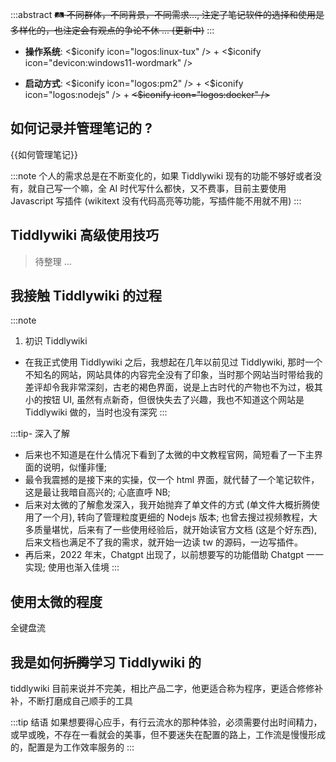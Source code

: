 :::abstract
~~🛤️ 不同群体，不同背景，不同需求..., 注定了笔记软件的选择和使用是多样化的，也注定会有观点的争论不休 ... (更新中)~~
:::


* __操作系统__:  <$iconify icon="logos:linux-tux" /> + <$iconify icon="devicon:windows11-wordmark" />

* __启动方式__: <$iconify icon="logos:pm2" /> + <$iconify icon="logos:nodejs" /> + ~~<$iconify icon="logos:docker" />~~


## 如何记录并管理笔记的 ?

{{如何管理笔记}}

:::note
个人的需求总是在不断变化的，如果 Tiddlywiki 现有的功能不够好或者没有，就自己写一个嘛，全 AI 时代写什么都快，又不费事，目前主要使用 Javascript 写插件 (wikitext 没有代码高亮等功能，写插件能不用就不用)
:::

## Tiddlywiki 高级使用技巧

> 待整理 ...

## 我接触 Tiddlywiki 的过程

:::note
1. 初识 Tiddlywiki
* 在我正式使用 Tiddlywiki 之后，我想起在几年以前见过 Tiddlywiki, 那时一个不知名的网站，网站具体的内容完全没有了印象，当时那个网站当时带给我的差评却令我非常深刻，古老的褐色界面，说是上古时代的产物也不为过，极其小的按钮 UI, 虽然有点新奇，但很快失去了兴趣，我也不知道这个网站是 Tiddlywiki 做的，当时也没有深究
:::

:::tip- 深入了解
* 后来也不知道是在什么情况下看到了太微的中文教程官网，简短看了一下主界面的说明，似懂非懂;
* 最令我震撼的是接下来的实操，仅一个 html 界面，就代替了一个笔记软件，这是最让我暗自高兴的; 心底直呼 NB; 
* 后来对太微的了解愈发深入，我开始抛弃了单文件的方式 (单文件大概折腾使用了一个月), 转向了管理粒度更细的 Nodejs 版本; 也曾去搜过视频教程，大多质量堪忧，后来有了一些使用经验后，就开始读官方文档 (这是个好东西), 后来文档也满足不了我的需求，就开始一边读 tw 的源码，一边写插件。
* 再后来，2022 年末，Chatgpt 出现了，以前想要写的功能借助 Chatgpt 一一实现; 使用也渐入佳境
:::

## 使用太微的程度

全键盘流

## 我是如何~~折腾~~学习 Tiddlywiki 的

tiddlywiki 目前来说并不完美，相比产品二字，他更适合称为程序，更适合修修补补，不断打磨成自己顺手的工具


:::tip 结语
如果想要得心应手，有行云流水的那种体验，必须需要付出时间精力，或早或晚，不存在一看就会的美事，但不要迷失在配置的路上，工作流是慢慢形成的，配置是为工作效率服务的
:::